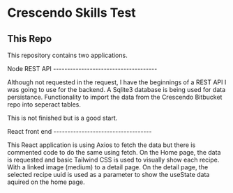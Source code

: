 # Crescendo Skills Test

## This Repo
This repository contains two applications.

Node REST API -------------------------------------

Although not requested in the request, I have the beginnings of a REST API I was going to use for the backend. 
A Sqlite3 database is being used for data persistance. Functionality to import the data from the Crescendo 
Bitbucket repo into seperact tables.

This is not finished but is a good start.

React front end -----------------------------------

This React application is using Axios to fetch the data but there is commented code to do the same using fetch.
On the Home page, the data is requested and basic Tailwind CSS is used to visually show each recipe. With a 
linked image (medium) to a detail page. On the detail page, the selected recipe uuid is used as a parameter to 
show the useState data aquired on the home page.

